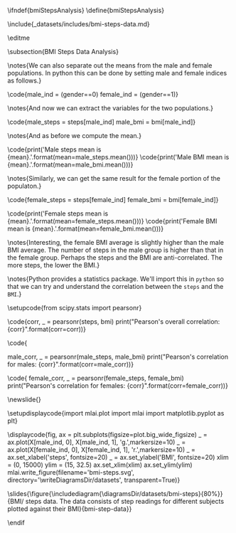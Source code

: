 \ifndef{bmiStepsAnalysis}
\define{bmiStepsAnalysis}

\include{_datasets/includes/bmi-steps-data.md}

\editme


\subsection{BMI Steps Data Analysis}

\notes{We can also separate out the means from the male and female populations. In python this can be done by setting male and female indices as follows.}

\code{male_ind = (gender==0)
female_ind = (gender==1)}

\notes{And now we can extract the variables for the two populations.}

\code{male_steps = steps[male_ind]
male_bmi = bmi[male_ind]}

\notes{And as before we compute the mean.}

\code{print('Male steps mean is {mean}.'.format(mean=male_steps.mean()))}
\code{print('Male BMI mean is {mean}.'.format(mean=male_bmi.mean()))}

\notes{Similarly, we can get the same result for the female portion of the populaton.}

\code{female_steps = steps[female_ind]
female_bmi = bmi[female_ind]}

\code{print('Female steps mean is {mean}.'.format(mean=female_steps.mean()))}
\code{print('Female BMI mean is {mean}.'.format(mean=female_bmi.mean()))}

\notes{Interesting, the female BMI average is slightly higher than the male BMI average. The number of steps in the male group is higher than that in the female group. Perhaps the steps and the BMI are anti-correlated. The more steps, the lower the BMI.}

\notes{Python provides a statistics package. We'll import this in `python` so that we can try and understand the correlation between the `steps` and the `BMI`.}

\setupcode{from scipy.stats import pearsonr}

\code{corr, _ = pearsonr(steps, bmi)
print("Pearson's overall correlation: {corr}".format(corr=corr))}


\code{

male_corr, _ = pearsonr(male_steps, male_bmi)
print("Pearson's correlation for males: {corr}".format(corr=male_corr))}

\code{
female_corr, _ = pearsonr(female_steps, female_bmi)
print("Pearson's correlation for females: {corr}".format(corr=female_corr))}

\newslide{}

\setupdisplaycode{import mlai.plot
import mlai
import matplotlib.pyplot as plt}

\displaycode{fig, ax = plt.subplots(figsize=plot.big_wide_figsize)
_ = ax.plot(X[male_ind, 0], X[male_ind, 1], 'g.',markersize=10)
_ = ax.plot(X[female_ind, 0], X[female_ind, 1], 'r.',markersize=10)
_ = ax.set_xlabel('steps', fontsize=20)
_ = ax.set_ylabel('BMI', fontsize=20)
xlim = (0, 15000)
ylim = (15, 32.5)
ax.set_xlim(xlim)
ax.set_ylim(ylim)
mlai.write_figure(filename='bmi-steps.svg',
                directory='\writeDiagramsDir/datasets',
                transparent=True)}


\slides{\figure{\includediagram{\diagramsDir/datasets/bmi-steps}{80%}}{BMI/ steps data. The data consists of step readings for different subjects plotted against their BMI}{bmi-step-data}}

\endif
